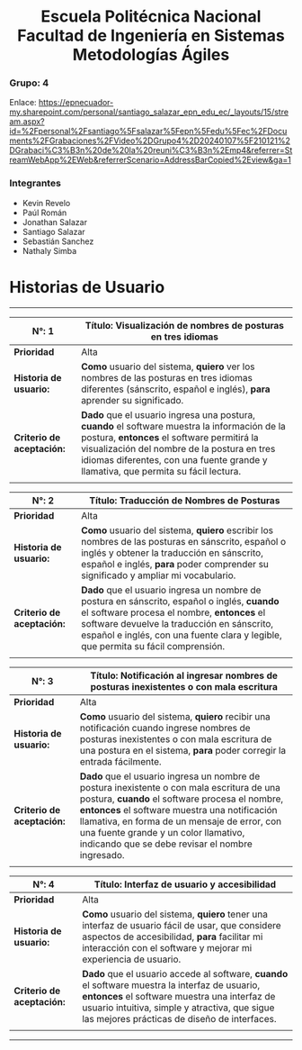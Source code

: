 <h1 align="center">
    Escuela Politécnica Nacional<br>
    Facultad de Ingeniería en Sistemas<br>
    Metodologías Ágiles<br>
</h1>

### Grupo: 4
Enlace: https://epnecuador-my.sharepoint.com/personal/santiago_salazar_epn_edu_ec/_layouts/15/stream.aspx?id=%2Fpersonal%2Fsantiago%5Fsalazar%5Fepn%5Fedu%5Fec%2FDocuments%2FGrabaciones%2FVideo%2DGrupo4%2D20240107%5F210121%2DGrabaci%C3%B3n%20de%20la%20reuni%C3%B3n%2Emp4&referrer=StreamWebApp%2EWeb&referrerScenario=AddressBarCopied%2Eview&ga=1 

### Integrantes
- Kevin Revelo
- Paúl Román
- Jonathan Salazar
- Santiago Salazar
- Sebastián Sanchez
- Nathaly Simba

# Historias de Usuario

---

|**N°:** 1| **Título:** Visualización de nombres de posturas en tres idiomas|
|-|-| 
|**Prioridad**| Alta |
|**Historia de usuario:**|**Como** usuario del sistema, **quiero** ver los nombres de las posturas en tres idiomas diferentes (sánscrito, español e inglés), **para** aprender su significado.|
|**Criterio de aceptación:**|**Dado** que el usuario ingresa una postura, **cuando** el software muestra la información de la postura, **entonces** el software permitirá la visualización del nombre de la postura en tres idiomas diferentes, con una fuente grande y llamativa, que permita su fácil lectura.|
|||


|**N°:** 2| **Título:** Traducción de Nombres de Posturas|
|-|-|
|**Prioridad**| Alta |
|**Historia de usuario:**|**Como** usuario del sistema, **quiero** escribir los nombres de las posturas en sánscrito, español o inglés y obtener la traducción en sánscrito, español e inglés, **para** poder comprender su significado y ampliar mi vocabulario.|
|**Criterio de aceptación:**|**Dado** que el usuario ingresa un nombre de postura en sánscrito, español o inglés, **cuando** el software procesa el nombre, **entonces** el software devuelve la traducción en sánscrito, español e inglés, con una fuente clara y legible, que permita su fácil comprensión.|
|||


|**N°:** 3| **Título:** Notificación al ingresar nombres de posturas inexistentes o con mala escritura|
|-|-|
|**Prioridad**| Alta |
|**Historia de usuario:**|**Como** usuario del sistema, **quiero** recibir una notificación cuando ingrese nombres de posturas inexistentes o con mala escritura de una postura en el sistema, **para** poder corregir la entrada fácilmente.|
|**Criterio de aceptación:**|**Dado** que el usuario ingresa un nombre de postura inexistente o con mala escritura de una postura, **cuando** el software procesa el nombre, **entonces** el software muestra una notificación llamativa, en forma de un mensaje de error, con una fuente grande y un color llamativo, indicando que se debe revisar el nombre ingresado.|
|||


|**N°:** 4| **Título:** Interfaz de usuario y accesibilidad|
|-|-|
|**Prioridad**| Alta |
|**Historia de usuario:**|**Como** usuario del sistema, **quiero** tener una interfaz de usuario fácil de usar, que considere aspectos de accesibilidad, **para** facilitar mi interacción con el software y mejorar mi experiencia de usuario.|
|**Criterio de aceptación:**|**Dado** que el usuario accede al software, **cuando** el software muestra la interfaz de usuario, **entonces** el software muestra una interfaz de usuario intuitiva, simple y atractiva, que sigue las mejores prácticas de diseño de interfaces.|
|||

---

